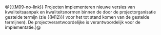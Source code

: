 @{{{M09-no-link}}
Projecten implementeren nieuwe versies van kwaliteitsaanpak en kwaliteitsnormen binnen de door de projectorganisatie gestelde termijn (zie {{M12}}) voor het tot stand komen van de gestelde termijnen). De projectverantwoordelijke is verantwoordelijk voor de implementatie.}@
